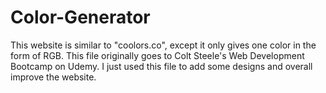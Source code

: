 # Color-Generator
This website is similar to "coolors.co", except it only gives one color in the form of RGB.
This file originally goes to Colt Steele's Web Development Bootcamp on Udemy. I just used this file to add some designs and overall improve the website.
